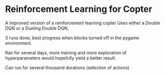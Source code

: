 # Reinforcement Learning for Copter

A Improved version of a reinforcement learning copter
Uses either a Double DQN or a Dueling Double DQN.


3 runs done, best progress when blocks turned off in the pygame environment.


Ran for several days, more training and more exploration of hyperparameters would hopefully yield a better result.


Can run for several thousand durations (selection of actions) 
